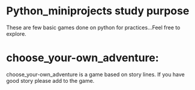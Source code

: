 # Python_miniprojects study purpose
These are few basic games done on python for practices...Feel free to explore. 
# choose_your-own_adventure: 
choose_your-own_adventure is a game based on story lines. If you have good story please add to the game.
